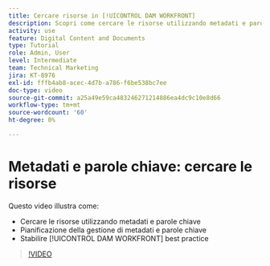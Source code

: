 ```yaml
---
title: Cercare risorse in [!UICONTROL DAM WORKFRONT]
description: Scopri come cercare le risorse utilizzando metadati e parole chiave, pianificare la gestione di metadati e parole chiave e stabilire [!UICONTROL DAM WORKFRONT] best practice.
activity: use
feature: Digital Content and Documents
type: Tutorial
role: Admin, User
level: Intermediate
team: Technical Marketing
jira: KT-8976
exl-id: fffb4ab8-acec-4d7b-a786-f6be538bc7ee
doc-type: video
source-git-commit: a25a49e59ca483246271214886ea4dc9c10e8d66
workflow-type: tm+mt
source-wordcount: '60'
ht-degree: 0%

---
```


# Metadati e parole chiave: cercare le risorse

Questo video illustra come:

* Cercare le risorse utilizzando metadati e parole chiave
* Pianificazione della gestione di metadati e parole chiave
* Stabilire [!UICONTROL DAM WORKFRONT] best practice

>[!VIDEO](https://video.tv.adobe.com/v/335239/?quality=12&learn=on)
